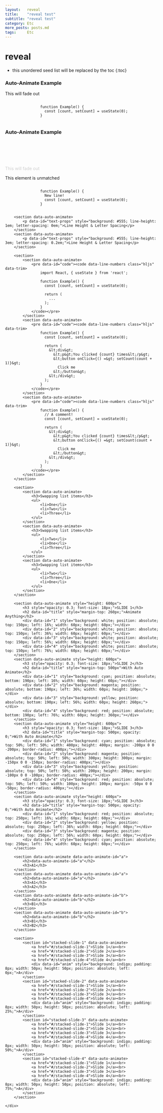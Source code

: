 ```yaml
---
layout:   reveal
title:    "reveal test"
subtitle: "reveal test"
category: Etc
more_posts: posts.md
tags:     Etc
---
```


# reveal


<!--more-->
<!-- Table of contents -->
* this unordered seed list will be replaced by the toc
{:toc}

<div class="reveal">
    <div class="slides">
        <section data-auto-animate data-auto-animate-unmatched="fade">
            <h3>Auto-Animate Example</h3>
            <p>This will fade out</p>
            <pre data-id="code"><code data-line-numbers class="hljs" data-trim>
                function Example() {
                  const [count, setCount] = useState(0);
                }
            </code></pre>
        </section>
        <section data-auto-animate data-auto-animate-unmatched="fade">
            <h3>Auto-Animate Example</h3>
            <p style="opacity: 0.2; margin-top: 100px;">This will fade out</p>
            <p>This element is unmatched</p>
            <pre data-id="code"><code data-line-numbers class="hljs" data-trim>
                function Example() {
                  New line!
                  const [count, setCount] = useState(0);
                }
            </code></pre>
        </section>

        <section data-auto-animate>
            <p data-id="text-props" style="background: #555; line-height: 1em; letter-spacing: 0em;">Line Height & Letter Spacing</p>
        </section>
        <section data-auto-animate>
            <p data-id="text-props" style="background: #555; line-height: 3em; letter-spacing: 0.2em;">Line Height & Letter Spacing</p>
        </section>

        <section>
            <section data-auto-animate>
                <pre data-id="code"><code data-line-numbers class="hljs" data-trim>
                    import React, { useState } from 'react';

                    function Example() {
                      const [count, setCount] = useState(0);

                      return (
                        ...
                      );
                    }
                </code></pre>
            </section>
            <section data-auto-animate>
                <pre data-id="code"><code data-line-numbers class="hljs" data-trim>
                    function Example() {
                      const [count, setCount] = useState(0);

                      return (
                        &lt;div&gt;
                          &lt;p&gt;You clicked {count} times&lt;/p&gt;
                          &lt;button onClick={() =&gt; setCount(count + 1)}&gt;
                            Click me
                          &lt;/button&gt;
                        &lt;/div&gt;
                      );
                    }
                </code></pre>
            </section>
            <section data-auto-animate>
                <pre data-id="code"><code data-line-numbers class="hljs" data-trim>
                    function Example() {
                      // A comment!
                      const [count, setCount] = useState(0);

                      return (
                        &lt;div&gt;
                          &lt;p&gt;You clicked {count} times&lt;/p&gt;
                          &lt;button onClick={() =&gt; setCount(count + 1)}&gt;
                            Click me
                          &lt;/button&gt;
                        &lt;/div&gt;
                      );
                    }
                </code></pre>
            </section>
        </section>

        <section>
            <section data-auto-animate>
                <h3>Swapping list items</h3>
                <ul>
                    <li>One</li>
                    <li>Two</li>
                    <li>Three</li>
                </ul>
            </section>
            <section data-auto-animate>
                <h3>Swapping list items</h3>
                <ul>
                    <li>Two</li>
                    <li>One</li>
                    <li>Three</li>
                </ul>
            </section>
            <section data-auto-animate>
                <h3>Swapping list items</h3>
                <ul>
                    <li>Two</li>
                    <li>Three</li>
                    <li>One</li>
                </ul>
            </section>
        </section>

        <section data-auto-animate style="height: 600px">
            <h3 style="opacity: 0.3; font-size: 18px;">SLIDE 1</h3>
            <h2 data-id="title" style="margin-top: 260px;">Animate Anything</h2>
            <div data-id="1" style="background: white; position: absolute; top: 150px; left: 16%; width: 60px; height: 60px;"></div>
            <div data-id="2" style="background: white; position: absolute; top: 150px; left: 36%; width: 60px; height: 60px;"></div>
            <div data-id="3" style="background: white; position: absolute; top: 150px; left: 56%; width: 60px; height: 60px;"></div>
            <div data-id="4" style="background: white; position: absolute; top: 150px; left: 76%; width: 60px; height: 60px;"></div>
        </section>
        <section data-auto-animate style="height: 600px">
            <h3 style="opacity: 0.3; font-size: 18px;">SLIDE 2</h3>
            <h2 data-id="title" style="margin-top: 500px">With Auto Animate</h2>
            <div data-id="1" style="background: cyan; position: absolute; bottom: 190px; left: 16%; width: 60px; height: 60px;"></div>
            <div data-id="2" style="background: magenta; position: absolute; bottom: 190px; left: 36%; width: 60px; height: 160px;"></div>
            <div data-id="3" style="background: yellow; position: absolute; bottom: 190px; left: 56%; width: 60px; height: 260px;"></div>
            <div data-id="4" style="background: red; position: absolute; bottom: 190px; left: 76%; width: 60px; height: 360px;"></div>
        </section>
        <section data-auto-animate style="height: 600px">
            <h3 style="opacity: 0.3; font-size: 18px;">SLIDE 3</h3>
            <h2 data-id="title" style="margin-top: 500px; opacity: 0;">With Auto Animate</h2>
            <div data-id="1" style="background: cyan; position: absolute; top: 50%; left: 50%; width: 400px; height: 400px; margin: -200px 0 0 -200px; border-radius: 400px;"></div>
            <div data-id="2" style="background: magenta; position: absolute; top: 50%; left: 50%; width: 300px; height: 300px; margin: -150px 0 0 -150px; border-radius: 400px;"></div>
            <div data-id="3" style="background: yellow; position: absolute; top: 50%; left: 50%; width: 200px; height: 200px; margin: -100px 0 0 -100px; border-radius: 400px;"></div>
            <div data-id="4" style="background: red; position: absolute; top: 50%; left: 50%; width: 100px; height: 100px; margin: -50px 0 0 -50px; border-radius: 400px;"></div>
        </section>
        <section data-auto-animate style="height: 600px">
            <h3 style="opacity: 0.3; font-size: 18px;">SLIDE 3</h3>
            <h2 data-id="title" style="margin-top: 500px; opacity: 0;">With Auto Animate</h2>
            <div data-id="1" style="background: red; position: absolute; top: 250px; left: 16%; width: 60px; height: 60px;"></div>
            <div data-id="2" style="background: yellow; position: absolute; top: 250px; left: 36%; width: 60px; height: 60px;"></div>
            <div data-id="3" style="background: magenta; position: absolute; top: 250px; left: 56%; width: 60px; height: 60px;"></div>
            <div data-id="4" style="background: cyan; position: absolute; top: 250px; left: 76%; width: 60px; height: 60px;"></div>
        </section>

        <section data-auto-animate data-auto-animate-id="a">
            <h2>data-auto-animate-id="a"</h2>
            <h3>A1</h3>
        </section>
        <section data-auto-animate data-auto-animate-id="a">
            <h2>data-auto-animate-id="a"</h2>
            <h3>A1</h3>
            <h3>A2</h3>
        </section>
        <section data-auto-animate data-auto-animate-id="b">
            <h2>data-auto-animate-id="b"</h2>
            <h3>B1</h3>
        </section>
        <section data-auto-animate data-auto-animate-id="b">
            <h2>data-auto-animate-id="b"</h2>
            <h3>B1</h3>
            <h3>B2</h3>
        </section>

        <section>
            <section id="stacked-slide-1" data-auto-animate>
                <a href="#/stacked-slide-1">Slide 1</a><br>
                <a href="#/stacked-slide-2">Slide 2</a><br>
                <a href="#/stacked-slide-3">Slide 3</a><br>
                <a href="#/stacked-slide-4">Slide 4</a><br>
                <div data-id="anim" style="background: indigo; padding: 8px; width: 50px; height: 50px; position: absolute; left: 0px;">A</div>
            </section>
            <section id="stacked-slide-2" data-auto-animate>
                <a href="#/stacked-slide-1">Slide 1</a><br>
                <a href="#/stacked-slide-2">Slide 2</a><br>
                <a href="#/stacked-slide-3">Slide 3</a><br>
                <a href="#/stacked-slide-4">Slide 4</a><br>
                <div data-id="anim" style="background: indigo; padding: 8px; width: 50px; height: 50px; position: absolute; left: 25%;">A</div>
            </section>
            <section id="stacked-slide-3" data-auto-animate>
                <a href="#/stacked-slide-1">Slide 1</a><br>
                <a href="#/stacked-slide-2">Slide 2</a><br>
                <a href="#/stacked-slide-3">Slide 3</a><br>
                <a href="#/stacked-slide-4">Slide 4</a><br>
                <div data-id="anim" style="background: indigo; padding: 8px; width: 50px; height: 50px; position: absolute; left: 50%;">A</div>
            </section>
            <section id="stacked-slide-4" data-auto-animate>
                <a href="#/stacked-slide-1">Slide 1</a><br>
                <a href="#/stacked-slide-2">Slide 2</a><br>
                <a href="#/stacked-slide-3">Slide 3</a><br>
                <a href="#/stacked-slide-4">Slide 4</a><br>
                <div data-id="anim" style="background: indigo; padding: 8px; width: 50px; height: 50px; position: absolute; left: 75%;">A</div>
            </section>
        </section>

    </div>
</div>